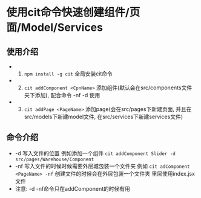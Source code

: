 # 使用cit命令快速创建组件/页面/Model/Services

## 使用介绍
- 1. `npm install -g cit` 全局安装cit命令
- 2. `cit addComponent <CpnName>` 添加组件(默认会在src/components文件夹下添加), 配合命令 -nf -d 使用
- 3. `cit addPage <PageName>` 添加page(会在src/pages下新建页面, 并且在src/models下新建model文件, 在src/services下新建services文件)

## 命令介绍
- -d 写入文件的位置 例如添加一个组件 `cit addComponent Slider -d src/pages/Warehouse/Component`
- -nf 写入文件的时候时候需要外层城包装一个文件夹 例如 `cit adComponent <PageName> -nf` 创建文件的时候会在外层包装一个文件夹 里层使用index.jsx文件
- 注意: -d -nf命令只在addComponent的时候有用
